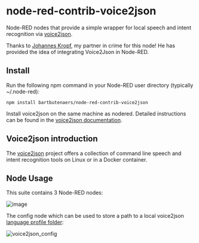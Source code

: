 # node-red-contrib-voice2json
Node-RED nodes that provide a simple wrapper for local speech and intent recognition via [voice2json](http://voice2json.org/).

Thanks to [Johannes Kropf](https://github.com/johanneskropf), my partner in crime for this node!  He has provided the idea of integrating Voice2Json in Node-RED.

## Install
Run the following npm command in your Node-RED user directory (typically ~/.node-red):
```
npm install bartbutenaers/node-red-contrib-voice2json
```
Install voice2json on the same machine as nodered. Detailed instructions can be found in the [voice2json documentation](http://voice2json.org/install.html).

## Voice2json introduction

The [voice2json](http://voice2json.org/) project offers a collection of command line speech and intent recognition tools on Linux or in a Docker container.

## Node Usage

This suite contains 3 Node-RED nodes:

![image](https://user-images.githubusercontent.com/14224149/80300314-cd2a3f00-879b-11ea-9a55-b74bfabd1015.png)

The config node which can be used to store a path to a local voice2json [language profile folder](http://voice2json.org/#supported-languages):

![voice2json_config](https://user-images.githubusercontent.com/14224149/80300328-f1861b80-879b-11ea-9fee-0e2c3476527d.gif)
